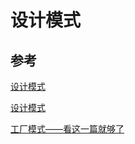 # 设计模式

## 参考

[设计模式](http://blog.csdn.net/hguisu/article/category/1133340)

[设计模式](http://www.tutorialspoint.com/design_pattern/builder_pattern.htm)

[工厂模式——看这一篇就够了](https://www.jianshu.com/p/83ef48ce635b)